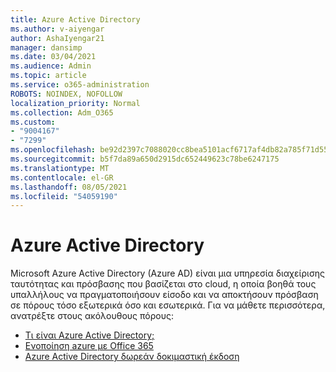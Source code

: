 ```yaml
---
title: Azure Active Directory
ms.author: v-aiyengar
author: AshaIyengar21
manager: dansimp
ms.date: 03/04/2021
ms.audience: Admin
ms.topic: article
ms.service: o365-administration
ROBOTS: NOINDEX, NOFOLLOW
localization_priority: Normal
ms.collection: Adm_O365
ms.custom:
- "9004167"
- "7299"
ms.openlocfilehash: be92d2397c7088020cc8bea5101acf6717af4db82a785f71d55ec5aff9061b1b
ms.sourcegitcommit: b5f7da89a650d2915dc652449623c78be6247175
ms.translationtype: MT
ms.contentlocale: el-GR
ms.lasthandoff: 08/05/2021
ms.locfileid: "54059190"
---
```

# <a name="azure-active-directory"></a>Azure Active Directory

Microsoft Azure Active Directory (Azure AD) είναι μια υπηρεσία διαχείρισης ταυτότητας και πρόσβασης που βασίζεται στο cloud, η οποία βοηθά τους υπαλλήλους να πραγματοποιήσουν είσοδο και να αποκτήσουν πρόσβαση σε πόρους τόσο εξωτερικά όσο και εσωτερικά. Για να μάθετε περισσότερα, ανατρέξτε στους ακόλουθους πόρους:

- [Τι είναι Azure Active Directory;](https://go.microsoft.com/fwlink/?linkid=2081145)
- [Ενοποίηση azure με Office 365](https://go.microsoft.com/fwlink/?linkid=2081218)
- [Azure Active Directory δωρεάν δοκιμαστική έκδοση](https://go.microsoft.com/fwlink/?linkid=2081144)
